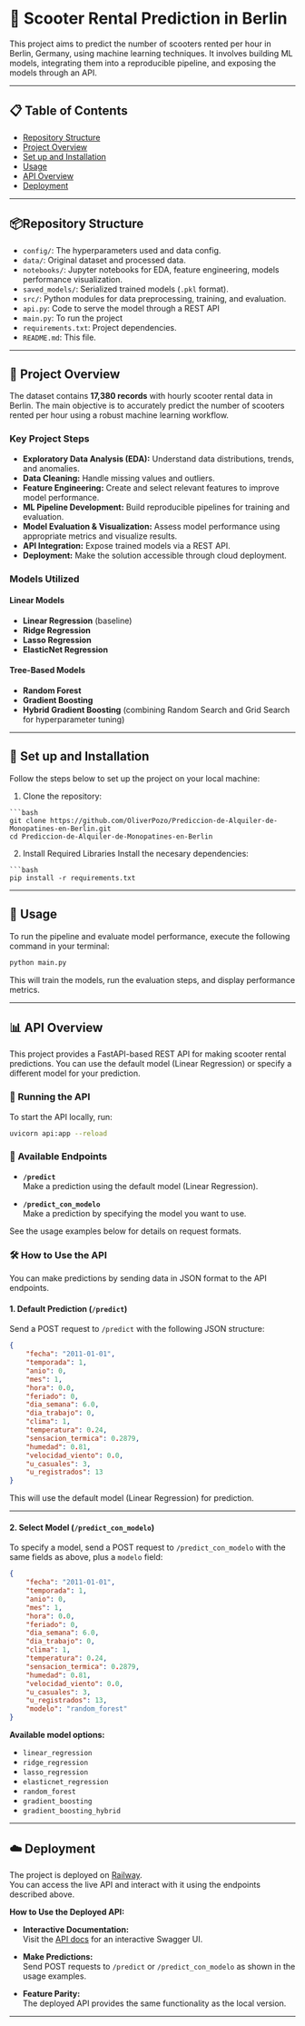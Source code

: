 # 🛴 Scooter Rental Prediction in Berlin

This project aims to predict the number of scooters rented per hour in Berlin, Germany, using machine learning techniques. It involves building ML models, integrating them into a reproducible pipeline, 
and exposing the models through an API.

---

## 📋 Table of Contents

- [Repository Structure](#repository-structure)  
- [Project Overview](#📄-project-overview)  
- [Set up and Installation](#🔧-set-up-and-installation)  
- [Usage](#🚀-usage)  
- [API Overview](#📊-api-overview)  
- [Deployment](#☁️-deployment)

---

## 📦Repository Structure

- `config/`: The hyperparameters used and data config. 
- `data/`: Original dataset and processed data. 
- `notebooks/`: Jupyter notebooks for EDA, feature engineering, models performance visualization.
- `saved_models/`: Serialized trained models (`.pkl` format).
- `src/`: Python modules for data preprocessing, training, and evaluation.
- `api.py`: Code to serve the model through a REST API
- `main.py`: To run the project 
- `requirements.txt`: Project dependencies.
- `README.md`: This file.

---

## 📄 Project Overview
The dataset contains **17,380 records** with hourly scooter rental data in Berlin. The main objective is to accurately predict the number of scooters rented per hour using a robust machine learning workflow.

### Key Project Steps

- **Exploratory Data Analysis (EDA):** Understand data distributions, trends, and anomalies.
- **Data Cleaning:** Handle missing values and outliers.
- **Feature Engineering:** Create and select relevant features to improve model performance.
- **ML Pipeline Development:** Build reproducible pipelines for training and evaluation.
- **Model Evaluation & Visualization:** Assess model performance using appropriate metrics and visualize results.
- **API Integration:** Expose trained models via a REST API.
- **Deployment:** Make the solution accessible through cloud deployment.

### Models Utilized

#### Linear Models
- **Linear Regression** (baseline)
- **Ridge Regression**
- **Lasso Regression**
- **ElasticNet Regression**

#### Tree-Based Models
- **Random Forest**
- **Gradient Boosting**
- **Hybrid Gradient Boosting** (combining Random Search and Grid Search for hyperparameter tuning)

---

## 🔧 Set up and Installation 

Follow the steps below to set up the project on your local machine: 
  
  1. Clone the repository:
  
    ```bash
    git clone https://github.com/OliverPozo/Prediccion-de-Alquiler-de-Monopatines-en-Berlin.git
    cd Prediccion-de-Alquiler-de-Monopatines-en-Berlin
  
  2. Install Required Libraries
  Install the necesary dependencies:

    ```bash
    pip install -r requirements.txt

---

## 🚀 Usage 

To run the pipeline and evaluate model performance, execute the following command in your terminal:

```bash
python main.py
```

This will train the models, run the evaluation steps, and display performance metrics.

---

## 📊 API Overview

This project provides a FastAPI-based REST API for making scooter rental predictions. You can use the default model (Linear Regression) or specify a different model for your prediction.

### 🚦 Running the API

To start the API locally, run:

```bash
uvicorn api:app --reload
```

### 🔗 Available Endpoints

- **`/predict`**  
    Make a prediction using the default model (Linear Regression).

- **`/predict_con_modelo`**  
    Make a prediction by specifying the model you want to use.

See the usage examples below for details on request formats.
### 🛠️ How to Use the API

You can make predictions by sending data in JSON format to the API endpoints.

#### **1. Default Prediction (`/predict`)**

Send a POST request to `/predict` with the following JSON structure:

```json
{
    "fecha": "2011-01-01",
    "temporada": 1,
    "anio": 0,
    "mes": 1,
    "hora": 0.0,
    "feriado": 0,
    "dia_semana": 6.0,
    "dia_trabajo": 0,
    "clima": 1,
    "temperatura": 0.24,
    "sensacion_termica": 0.2879,
    "humedad": 0.81,
    "velocidad_viento": 0.0,
    "u_casuales": 3,
    "u_registrados": 13
}
```

This will use the default model (Linear Regression) for prediction.

---

#### **2. Select Model (`/predict_con_modelo`)**

To specify a model, send a POST request to `/predict_con_modelo` with the same fields as above, plus a `modelo` field:

```json
{
    "fecha": "2011-01-01",
    "temporada": 1,
    "anio": 0,
    "mes": 1,
    "hora": 0.0,
    "feriado": 0,
    "dia_semana": 6.0,
    "dia_trabajo": 0,
    "clima": 1,
    "temperatura": 0.24,
    "sensacion_termica": 0.2879,
    "humedad": 0.81,
    "velocidad_viento": 0.0,
    "u_casuales": 3,
    "u_registrados": 13,
    "modelo": "random_forest"
}
```

**Available model options:**
- `linear_regression`
- `ridge_regression`
- `lasso_regression`
- `elasticnet_regression`
- `random_forest`
- `gradient_boosting`
- `gradient_boosting_hybrid`

---


## ☁️ Deployment

The project is deployed on [Railway](https://web-production-9b1b8.up.railway.app/).  
You can access the live API and interact with it using the endpoints described above.

**How to Use the Deployed API:**

- **Interactive Documentation:**  
    Visit the [API docs](https://web-production-9b1b8.up.railway.app/docs) for an interactive Swagger UI.

- **Make Predictions:**  
    Send POST requests to `/predict` or `/predict_con_modelo` as shown in the usage examples.

- **Feature Parity:**  
    The deployed API provides the same functionality as the local version.

---
